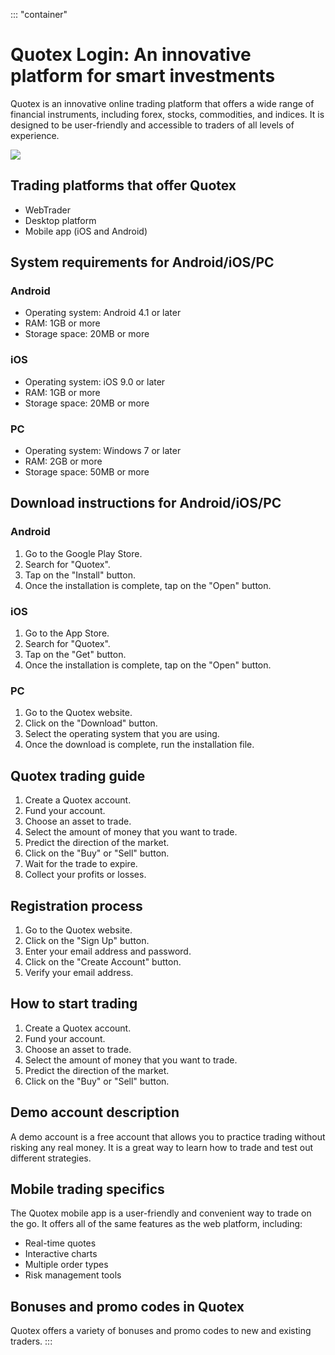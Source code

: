 ::: \"container\"
# Quotex Login: An innovative platform for smart investments

Quotex is an innovative online trading platform that offers a wide range
of financial instruments, including forex, stocks, commodities, and
indices. It is designed to be user-friendly and accessible to traders of
all levels of experience.

[![](https://static.quotex.io/files/4_en/300_250.jpg)](https://traff.sbs/brokerqxlid)

## Trading platforms that offer Quotex

-   WebTrader
-   Desktop platform
-   Mobile app (iOS and Android)

## System requirements for Android/iOS/PC

### Android

-   Operating system: Android 4.1 or later
-   RAM: 1GB or more
-   Storage space: 20MB or more

### iOS

-   Operating system: iOS 9.0 or later
-   RAM: 1GB or more
-   Storage space: 20MB or more

### PC

-   Operating system: Windows 7 or later
-   RAM: 2GB or more
-   Storage space: 50MB or more

## Download instructions for Android/iOS/PC

### Android

1.  Go to the Google Play Store.
2.  Search for "Quotex".
3.  Tap on the "Install" button.
4.  Once the installation is complete, tap on the "Open" button.

### iOS

1.  Go to the App Store.
2.  Search for "Quotex".
3.  Tap on the "Get" button.
4.  Once the installation is complete, tap on the "Open" button.

### PC

1.  Go to the Quotex website.
2.  Click on the "Download" button.
3.  Select the operating system that you are using.
4.  Once the download is complete, run the installation file.

## Quotex trading guide

1.  Create a Quotex account.
2.  Fund your account.
3.  Choose an asset to trade.
4.  Select the amount of money that you want to trade.
5.  Predict the direction of the market.
6.  Click on the "Buy" or "Sell" button.
7.  Wait for the trade to expire.
8.  Collect your profits or losses.

## Registration process

1.  Go to the Quotex website.
2.  Click on the "Sign Up" button.
3.  Enter your email address and password.
4.  Click on the "Create Account" button.
5.  Verify your email address.

## How to start trading

1.  Create a Quotex account.
2.  Fund your account.
3.  Choose an asset to trade.
4.  Select the amount of money that you want to trade.
5.  Predict the direction of the market.
6.  Click on the "Buy" or "Sell" button.

## Demo account description

A demo account is a free account that allows you to practice trading
without risking any real money. It is a great way to learn how to trade
and test out different strategies.

## Mobile trading specifics

The Quotex mobile app is a user-friendly and convenient way to trade on
the go. It offers all of the same features as the web platform,
including:

-   Real-time quotes
-   Interactive charts
-   Multiple order types
-   Risk management tools

## Bonuses and promo codes in Quotex

Quotex offers a variety of bonuses and promo codes to new and existing
traders.
:::

